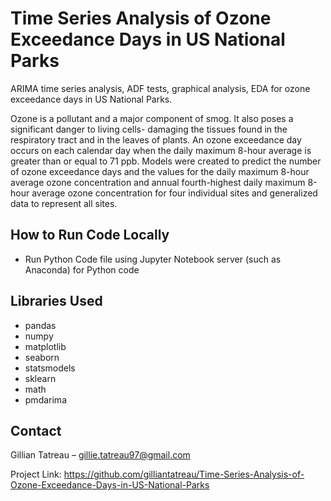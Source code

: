 # Time Series Analysis of Ozone Exceedance Days in US National Parks
ARIMA time series analysis, ADF tests, graphical analysis, EDA for ozone exceedance days in US National Parks.

Ozone is a pollutant and a major component of smog. It also poses a significant danger to living cells- damaging the tissues found in the respiratory tract and in the leaves of plants. An ozone exceedance day occurs on each calendar day when the daily maximum 8-hour average is greater than or equal to 71 ppb. Models were created to predict the number of ozone exceedance days and the values for the daily maximum 8-hour average ozone concentration and annual fourth-highest daily maximum 8-hour average ozone concentration for four individual sites and generalized data to represent all sites. 
## How to Run Code Locally
- Run Python Code file using Jupyter Notebook server (such as Anaconda) for Python code

## Libraries Used
- pandas
- numpy
- matplotlib
- seaborn
- statsmodels
- sklearn
- math
- pmdarima

## Contact
Gillian Tatreau – gillie.tatreau97@gmail.com

Project Link: https://github.com/gilliantatreau/Time-Series-Analysis-of-Ozone-Exceedance-Days-in-US-National-Parks
